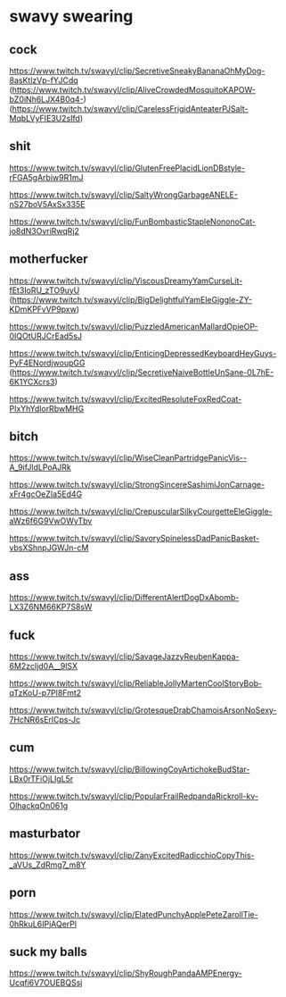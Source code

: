 # swavy swearing



## cock
https://www.twitch.tv/swavyl/clip/SecretiveSneakyBananaOhMyDog-8asKtlzVp-fYJCdq
(https://www.twitch.tv/swavyl/clip/AliveCrowdedMosquitoKAPOW-bZ0iNh6LJX4B0q4-)
(https://www.twitch.tv/swavyl/clip/CarelessFrigidAnteaterPJSalt-MqbLVyFIE3U2sIfd)



## shit
https://www.twitch.tv/swavyl/clip/GlutenFreePlacidLionDBstyle-rFGA5gArbiw9R1mJ

https://www.twitch.tv/swavyl/clip/SaltyWrongGarbageANELE-nS27boV5AxSx335E

https://www.twitch.tv/swavyl/clip/FunBombasticStapleNononoCat-jo8dN3OvriRwqRj2


## motherfucker
https://www.twitch.tv/swavyl/clip/ViscousDreamyYamCurseLit-fEt3IoRU_zTO9uyU
(https://www.twitch.tv/swavyl/clip/BigDelightfulYamEleGiggle-ZY-KDmKPFvVP9pxw)

https://www.twitch.tv/swavyl/clip/PuzzledAmericanMallardOpieOP-0IQOtURJCrEad5sJ

https://www.twitch.tv/swavyl/clip/EnticingDepressedKeyboardHeyGuys-PyF4ENordjwoupGG
(https://www.twitch.tv/swavyl/clip/SecretiveNaiveBottleUnSane-0L7hE-6K1YCXcrs3)

https://www.twitch.tv/swavyl/clip/ExcitedResoluteFoxRedCoat-PIxYhYdlorRbwMHG






## bitch
https://www.twitch.tv/swavyl/clip/WiseCleanPartridgePanicVis--A_9ifJldLPoAJRk

https://www.twitch.tv/swavyl/clip/StrongSincereSashimiJonCarnage-xFr4gcOeZIa5Ed4G

https://www.twitch.tv/swavyl/clip/CrepuscularSilkyCourgetteEleGiggle-aWz6f6G9VwOWyTbv

https://www.twitch.tv/swavyl/clip/SavorySpinelessDadPanicBasket-vbsXShnpJGWJn-cM



## ass

https://www.twitch.tv/swavyl/clip/DifferentAlertDogDxAbomb-LX3Z6NM66KP7S8sW



## fuck

https://www.twitch.tv/swavyl/clip/SavageJazzyReubenKappa-6M2zcIjd0A__9lSX

https://www.twitch.tv/swavyl/clip/ReliableJollyMartenCoolStoryBob-qTzKoU-p7Pl8Fmt2

https://www.twitch.tv/swavyl/clip/GrotesqueDrabChamoisArsonNoSexy-7HcNR6sErlCps-Jc



## cum
https://www.twitch.tv/swavyl/clip/BillowingCoyArtichokeBudStar-LBx0rTFiOjLIgL5r

https://www.twitch.tv/swavyl/clip/PopularFrailRedpandaRickroll-kv-OlhackqOn061g



## masturbator
https://www.twitch.tv/swavyl/clip/ZanyExcitedRadicchioCopyThis-_aVUs_ZdRmg7_m8Y




## porn
https://www.twitch.tv/swavyl/clip/ElatedPunchyApplePeteZarollTie-0hRkuL6IPjAQerPl



## suck my balls
https://www.twitch.tv/swavyl/clip/ShyRoughPandaAMPEnergy-Ucqfi6V7OUEBQSsj


## 
